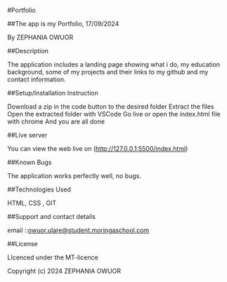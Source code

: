 
#Portfolio

##The app is my Portfolio, 17/09/2024

By ZEPHANIA OWUOR

##Description

The application includes a landing page showing what i do, my education background, some of my projects and their links to my github and my contact information.

##Setup/Installation Instruction

Download a zip in the code button to the desired folder
Extract the files
Open the extracted folder with VSCode
Go live or open the index.html file with chrome
And you are all done

##Live server

You can view the web live on (http://127.0.0.1:5500/index.html)

##Known Bugs

The application works perfectly well, no bugs.

##Technologies Used

HTML, CSS ,  GIT

##Support and contact details

email ::owuor.ulare@student.moringaschool.com 

##License

LIcenced under the MT-licence

Copyright (c) 2024 ZEPHANIA OWUOR


